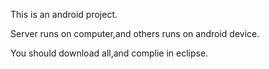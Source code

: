 This is an android project.

Server runs on computer,and others runs on android device.

You should download all,and complie in eclipse.

